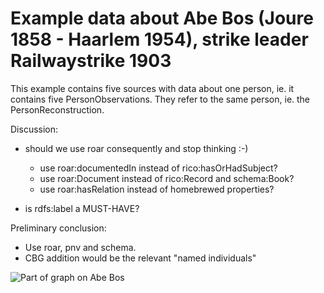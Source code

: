 # Example data about Abe Bos (Joure 1858 - Haarlem 1954), strike leader Railwaystrike 1903

This example contains five sources with data about one person, ie. it contains five PersonObservations. They refer to the same person, ie. the PersonReconstruction.

Discussion:
* should we use roar consequently and stop thinking :-)
    * use roar:documentedIn instead of rico:hasOrHadSubject?
    * use roar:Document instead of rico:Record and schema:Book?
    * use roar:hasRelation instead of homebrewed properties?

* is rdfs:label a MUST-HAVE?

Preliminary conclusion:
* Use roar, pnv and schema. 
* CBG addition would be the relevant "named individuals" 

![Part of graph on Abe Bos](https://github.com/CBG-nl/A2A-LD/blob/main/examples/abe-bos/abe-bos.png?raw=true)